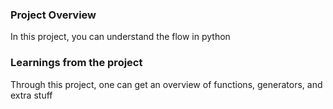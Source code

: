 ### Project Overview

 In this project, you can understand the flow in python


### Learnings from the project

 Through this project, one can get an overview of functions, generators, and extra stuff


